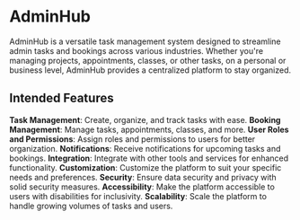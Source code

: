 # AdminHub
AdminHub is a versatile task management system designed to streamline admin tasks and bookings across various industries. Whether you're managing projects, appointments, classes, or other tasks, on a personal or business level, AdminHub provides a centralized platform to stay organized.

## Intended Features
**Task Management**: Create, organize, and track tasks with ease.
**Booking Management**: Manage tasks, appointments, classes, and more.
**User Roles and Permissions**: Assign roles and permissions to users for better organization.
**Notifications**: Receive notifications for upcoming tasks and bookings.
**Integration**: Integrate with other tools and services for enhanced functionality.
**Customization**: Customize the platform to suit your specific needs and preferences.
**Security**: Ensure data security and privacy with solid security measures.
**Accessibility**: Make the platform accessible to users with disabilities for inclusivity.
**Scalability**: Scale the platform to handle growing volumes of tasks and users.
